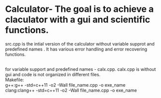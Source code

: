 # Calculator- The goal is to achieve a claculator with a gui and scientific functions.
<p>src.cpp is the intial version of the calculator without variable supprot and predefined names . It has various error handling and error recovering functions.</p>
</br>
for variable support and predefined names - calx.cpp.
calx.cpp is without gui and code is not organized in different files.
</br>
Makefile:</br>
g++:g++ -std=c++11 -o2 -Wall file_name.cpp -o exe_name
</br>
clang:clang++ -std=c++11 -o2 -Wall file_name.cpp -o exe_name
